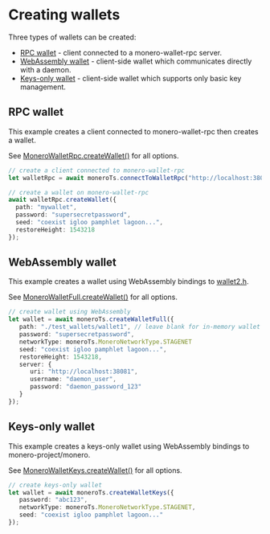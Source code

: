 # Creating wallets

Three types of wallets can be created:

* [RPC wallet](#rpc-wallet) - client connected to a monero-wallet-rpc server.
* [WebAssembly wallet](#webassembly-wallet) - client-side wallet which communicates directly with a daemon.
* [Keys-only wallet](#keys-only-wallet) - client-side wallet which supports only basic key management.

## RPC wallet

This example creates a client connected to monero-wallet-rpc then creates a wallet.

See [MoneroWalletRpc.createWallet()](https://woodser.github.io/monero-ts/typedocs/classes/MoneroWalletRpc.html#createWallet) for all options.

```typescript
// create a client connected to monero-wallet-rpc
let walletRpc = await moneroTs.connectToWalletRpc("http://localhost:38081", "superuser", "abctesting123");

// create a wallet on monero-wallet-rpc
await walletRpc.createWallet({
  path: "mywallet",
  password: "supersecretpassword",
  seed: "coexist igloo pamphlet lagoon...",
  restoreHeight: 1543218
}); 
```

## WebAssembly wallet

This example creates a wallet using WebAssembly bindings to [wallet2.h](https://github.com/monero-project/monero/blob/master/src/wallet/wallet2.h).

See [MoneroWalletFull.createWallet()](https://woodser.github.io/monero-ts/typedocs/classes/MoneroWalletFull.html#createWallet) for all options.

```typescript
// create wallet using WebAssembly
let wallet = await moneroTs.createWalletFull({
   path: "./test_wallets/wallet1", // leave blank for in-memory wallet
   password: "supersecretpassword",
   networkType: moneroTs.MoneroNetworkType.STAGENET
   seed: "coexist igloo pamphlet lagoon...",
   restoreHeight: 1543218,
   server: {
      uri: "http://localhost:38081",
      username: "daemon_user",
      password: "daemon_password_123"
   }
});
```

## Keys-only wallet

This example creates a keys-only wallet using WebAssembly bindings to monero-project/monero.

See [MoneroWalletKeys.createWallet()](https://woodser.github.io/monero-ts/typedocs/classes/MoneroWalletKeys.html#createWallet) for all options.

```typescript
// create keys-only wallet
let wallet = await moneroTs.createWalletKeys({
   password: "abc123",
   networkType: moneroTs.MoneroNetworkType.STAGENET,
   seed: "coexist igloo pamphlet lagoon..."
});
```